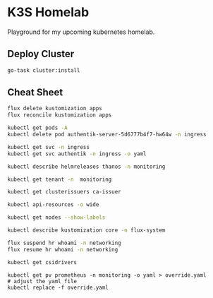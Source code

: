 # K3S Homelab

Playground for my upcoming kubernetes homelab.

## Deploy Cluster

```bash
go-task cluster:install
```

## Cheat Sheet

```bash
flux delete kustomization apps
flux reconcile kustomization apps
```

```bash
kubectl get pods -A
kubectl delete pod authentik-server-5d6777b4f7-hw64w -n ingress
```

```bash
kubectl get svc -n ingress
kubectl get svc authentik -n ingress -o yaml
```

```bash
kubectl describe helmreleases thanos -n monitoring
```

```bash
kubectl get tenant -n  monitoring
```

```bash
kubectl get clusterissuers ca-issuer
```

```bash
kubectl api-resources -o wide
```

```bash
kubectl get nodes --show-labels
```

```bash
kubectl describe kustomization core -n flux-system
```

```bash
flux suspend hr whoami -n networking
flux resume hr whoami -n networking
```

```bash
kubectl get csidrivers
```

```
kubectl get pv prometheus -n monitoring -o yaml > override.yaml
# adjust the yaml file
kubectl replace -f override.yaml
```
